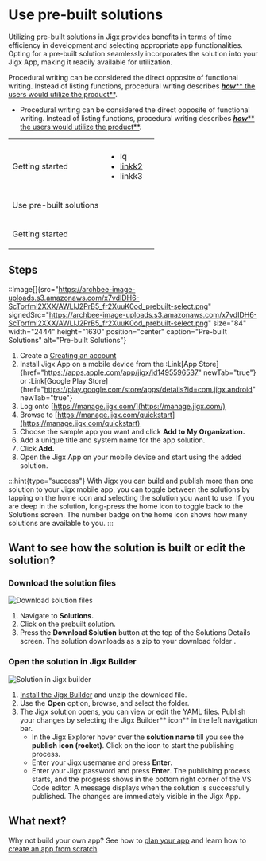 # Use pre-built solutions

Utilizing pre-built solutions in Jigx provides benefits in terms of time efficiency in development and selecting appropriate app functionalities. Opting for a pre-built solution seamlessly incorporates the solution into your Jigx App, making it readily available for utilization.

Procedural writing can be considered the direct opposite of functional writing. Instead of listing functions, procedural writing describes [***how***\*\* the users would utilize the product\*\*](https://www.archbee.com/blog/how-to-educate-saas-product-users).

- Procedural writing can be considered the direct opposite of functional writing. Instead of listing functions, procedural writing describes [***how***\*\* the users would utilize the product\*\*](https://www.archbee.com/blog/how-to-educate-saas-product-users).



<table isTableHeaderOn="true" selectedColumns="" selectedRows="" selectedTable="false" columnWidths="328">
  <tr>
    <td selected="false" align="left">
    </td>
    <td selected="false" align="left">
    </td>
    <td selected="false" align="left">
    </td>
  </tr>
  <tr>
    <td selected="false" align="left">
      <p>Getting started</p>
    </td>
    <td selected="false" align="left">
      <ul>
      <li>lq</li>
      <li><a href="./../Getting%20started.md">linkk2</a></li>
      <li>linkk3</li>
      </ul>
    </td>
    <td selected="false" align="left">
    </td>
  </tr>
  <tr>
    <td selected="false" align="left">
      <p>Use pre-built solutions</p>
    </td>
    <td selected="false" align="left">
    </td>
    <td selected="false" align="left">
    </td>
  </tr>
  <tr>
    <td selected="false" align="left">
      <p>Getting started</p>
    </td>
    <td selected="false" align="left">
    </td>
    <td selected="false" align="left">
    </td>
  </tr>
</table>

## Steps

::Image[]{src="https://archbee-image-uploads.s3.amazonaws.com/x7vdIDH6-ScTprfmi2XXX/AWLlJ2PrB5_fr2XuuK0od_prebuilt-select.png" signedSrc="https://archbee-image-uploads.s3.amazonaws.com/x7vdIDH6-ScTprfmi2XXX/AWLlJ2PrB5_fr2XuuK0od_prebuilt-select.png" size="84" width="2444" height="1630" position="center" caption="Pre-built Solutions" alt="Pre-built Solutions"}

1. Create a [Creating an account](<./Creating an account.md>)
2. Install Jigx App on a mobile device from the :Link[App Store]{href="https://apps.apple.com/app/jigx/id1495596537" newTab="true"} or :Link[Google Play Store]{href="https://play.google.com/store/apps/details?id=com.jigx.android" newTab="true"}
3. Log onto [https://manage.jigx.com/](https://manage.jigx.com/)
4. Browse to [https://manage.jigx.com/quickstart](https://manage.jigx.com/quickstart)
5. Choose the sample app you want and click **Add to My Organization.**
6. Add a unique title and system name for the app solution.
7. Click **Add.**
8. Open the Jigx App on your mobile device and start using the added solution.

:::hint{type="success"}
With Jigx you can build and publish more than one solution to your Jigx mobile app, you can toggle between the solutions by tapping on the home icon and selecting the solution you want to use. If you are deep in the solution, long-press the home icon to toggle back to the Solutions screen. The number badge on the home icon shows how many solutions are available to you.
:::

## Want to see how the solution is built or edit the solution?

### Download the solution files

![Download solution files](https://archbee-image-uploads.s3.amazonaws.com/x7vdIDH6-ScTprfmi2XXX/AyPHsMj91cvVuhx_TMoMf_pre-built-solution.png "Download solution files")

1. Navigate to **Solutions.**
2. Click on the prebuilt solution.
3. Press the **Download Solution** button at the top of the Solutions Details screen. The solution downloads as a zip to your download folder .

### Open the solution in Jigx Builder

![Solution in Jigx builder](https://archbee-image-uploads.s3.amazonaws.com/x7vdIDH6-ScTprfmi2XXX/FdL1FqTa3Zn5CSuHxa-we_pre-built-yaml.png "Solution in Jigx builder")

1. [Install the Jigx Builder](<./Install the Jigx Builder.md>) and unzip the download file.
2. Use the **Open** option, browse, and select the folder.
3. The Jigx solution opens, you can view or edit the YAML files. Publish your changes by selecting the Jigx Builder** icon** in the left navigation bar.
   - In the Jigx Explorer hover over the **solution name** till you see the **publish** **icon (rocket)**. Click on the icon to start the publishing process.&#x20;
   - Enter your Jigx username and press **Enter**.
   - Enter your Jigx password and press **Enter**. The publishing process starts, and the progress shows in the bottom right corner of the VS Code editor. A message displays when the solution is successfully published. The changes are immediately visible in the Jigx App. &#x20;

## What next?

Why not build your own app? See how to [plan your app](<./Planning your app.md>) and learn how to [create an app from scratch](<./Create an app from scratch.md>).
